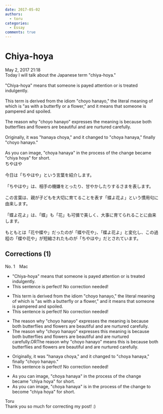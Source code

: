 ```yaml
---
date: 2017-05-02
authors:
  - toru
categories:
  - Essay
comments: true
---
```


# Chiya-hoya
<div class="date">May 2, 2017 21:18</div>
<div id="post"><div id="body_show_ori">
Today I will talk about the Japanese term "chiya-hoya."<br/><br/>"Chiya-hoya" means that someone is payed attention or is treated indulgently.<br/><br/>This term is derived from the idiom "choyo hanayo," the literal meaning of which is "as with a butterfly or a flower," and it means that someone is pampered and spoiled.<br/><br/>The reason why "choyo hanayo" expresses the meaning is because both butterflies and flowers are beautiful and are nurtured carefully.<br/><br/>Originally, it was "hanaya choya," and it changed to "choya hanaya," finally "choyo hanayo."<br/><br/>As you can image, "choya hanaya" in the process of the change became "chiya hoya" for short.
</div></div>

<!-- more -->

<div id="post_ja"><div id="body_show_mo">
ちやほや<br/><br/>今日は「ちやほや」という言葉を紹介します。<br/><br/>「ちやほや」は、相手の機嫌をとったり、甘やかしたりするさまを表します。<br/><br/>この言葉は、親が子どもを大切に育てることを表す「蝶よ花よ」という慣用句に由来します。<br/><br/>「蝶よ花よ」は、「蝶」も「花」も可憐で美しく、大事に育てられることに由来します。<br/><br/>もともとは「花や蝶や」だったのが「蝶や花や」、「蝶よ花よ」と変化し、この過程の「蝶や花や」が短縮されたものが「ちやほや」だとされています。
</div></div>

## Corrections (1)
<div id="block"><div class="first_name"> No. 1　<span class="just_name">Mac</span></div><div id="block2">
<ul class="correction_field">
<li class="incorrect">"Chiya-hoya" means that someone is payed attention or is treated indulgently.</li>
<li class="corrected perfect">This sentence is perfect! No correction needed!</li>
</ul>
<ul class="correction_field">
<li class="incorrect">This term is derived from the idiom "choyo hanayo," the literal meaning of which is "as with a butterfly or a flower," and it means that someone is pampered and spoiled.</li>
<li class="corrected perfect">This sentence is perfect! No correction needed!</li>
</ul>
<ul class="correction_field">
<li class="incorrect">The reason why "choyo hanayo" expresses the meaning is because both butterflies and flowers are beautiful and are nurtured carefully.</li>
<li class="corrected correct">
The reason why "choyo hanayo" expresses <span class="f_red">this </span>meaning is because both butterflies and flowers are beautiful and are nurtured carefully.ORThe reason why "choyo hanayo" <span class="f_red">means this </span>is because both butterflies and flowers are beautiful and are nurtured carefully.
</li>
</ul>
<ul class="correction_field">
<li class="incorrect">Originally, it was "hanaya choya," and it changed to "choya hanaya," finally "choyo hanayo."</li>
<li class="corrected perfect">This sentence is perfect! No correction needed!</li>
</ul>
<ul class="correction_field">
<li class="incorrect">As you can image, "choya hanaya" in the process of the change became "chiya hoya" for short.</li>
<li class="corrected correct">
As you can image, "choya hanaya" <span class="f_blue">is </span>in the process of the change <span class="f_blue">to</span> bec<span class="f_red">o</span>me "chiya hoya" for short.
</li>
</ul>
</div><div class="name"><span class="just_name">Toru</span><br>
Thank you so much for correcting my post! :)
</div>
</div>
